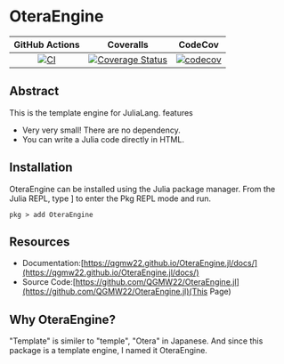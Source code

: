 # OteraEngine

|GitHub Actions|Coveralls|CodeCov|
|:------------:|:-----:|:------:|
|[![CI](https://github.com/QGMW22/Jinja.jl/actions/workflows/CI.yml/badge.svg)](https://github.com/QGMW22/Jinja.jl/actions/workflows/CI.yml)|[![Coverage Status](https://coveralls.io/repos/github/QGMW22/OteraEngine.jl/badge.svg?branch=master)](https://coveralls.io/github/QGMW22/OteraEngine.jl?branch=master)|[![codecov](https://codecov.io/gh/QGMW22/OteraEngine.jl/branch/master/graph/badge.svg?token=HV07A2W0WH)](https://codecov.io/gh/QGMW22/OteraEngine.jl)|

## Abstract
This is the template engine for JuliaLang.
features
- Very very small! There are no dependency.
- You can write a Julia code directly in HTML.

## Installation

OteraEngine can be installed using the Julia package manager. From the Julia REPL, type ] to enter the Pkg REPL mode and run.
```
pkg > add OteraEngine
```

## Resources
- Documentation:[https://qgmw22.github.io/OteraEngine.jl/docs/](https://qgmw22.github.io/OteraEngine.jl/docs/)
- Source Code:[https://github.com/QGMW22/OteraEngine.jl](https://github.com/QGMW22/OteraEngine.jl)(This Page)

## Why OteraEngine?
"Template" is similer to "temple", "Otera" in Japanese. And since this package is a template engine,  I named it OteraEngine.
